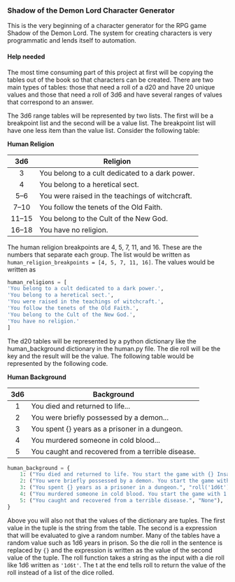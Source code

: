 ### Shadow of the Demon Lord Character Generator

This is the very beginning of a character generator for the RPG game
Shadow of the Demon Lord. The system for creating characters is very
programmatic and lends itself to automation. 


#### Help needed
The most time consuming part of this project at first will be copying
the tables out of the book so that characters can be created. There 
are two main types of tables: those that need a roll of a d20 and have
20 unique values and those that need a roll of 3d6 and have several 
ranges of values that correspond to an answer. 

The 3d6 range tables will be represented by two lists. The first will be 
a breakpoint list and the second will be  a value list. The breakpoint
list will have one less item than the value list. Consider the following 
table:

**Human Religion**

|3d6  |Religion|
|:---:|--------|
|3|You belong to a cult dedicated to a dark power.|
|4|You belong to a heretical sect.|
|5–6 | You were raised in the teachings of witchcraft.|
|7–10| You follow the tenets of the Old Faith.|
|11–15| You belong to the Cult of the New God.|
|16–18|You have no religion.|

The human religion breakpoints are 4, 5, 7, 11, and 16. These are the 
numbers that separate each group. The list would be written as 
`human_religion_breakpoints = [4, 5, 7, 11, 16]`. The values would be
written as 
```python
human_religions = [
'You belong to a cult dedicated to a dark power.',
'You belong to a heretical sect.',
'You were raised in the teachings of witchcraft.',
'You follow the tenets of the Old Faith.',
'You belong to the Cult of the New God.',
'You have no religion.'
]
```

The d20 tables will be represented by a python dictionary like the 
human_background dictionary in the human.py file. The die roll will be 
the key and the result will be the value. The following table would be 
represented by the following code.

**Human Background**

|3d6|Background|
|:---:|---|
|1|You died and returned to life...|
|2|You were briefly possessed by a demon...|
|3|You spent {} years as a prisoner in a dungeon.|
|4|You murdered someone in cold blood...|
|5|You caught and recovered from a terrible disease.|

```python
human_background = {
    1: ("You died and returned to life. You start the game with {} Insanity.", "roll('1d6t')"),
    2: ("You were briefly possessed by a demon. You start the game with 1 Corruption.", "None"),
    3: ("You spent {} years as a prisoner in a dungeon.", "roll('1d6t')"),
    4: ("You murdered someone in cold blood. You start the game with 1 Corruption.", "None"),
    5: ("You caught and recovered from a terrible disease.", "None"),
}
```

Above you will also not that the values of the dictionary are tuples. 
The first value in the tuple is the string from the table. The second
is a expression that will be evaluated to give a random number. Many 
of the tables have a random value such as 1d6 years in prison. So the 
die roll in the sentence is replaced by `{}` and the expression is 
written as the value of the second value of the tuple. The roll 
function takes a string as the input with a die roll like 1d6 written
as `'1d6t'`. The t at the end tells roll to return the value of the 
roll instead of a list of the dice rolled.
 